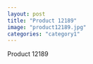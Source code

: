 ```yaml
---
layout: post
title: "Product 12189"
image: "product12189.jpg"
categories: "category1"
---
```

Product 12189
